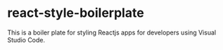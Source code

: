 # react-style-boilerplate
This is a boiler plate for styling Reactjs apps for developers using Visual Studio Code.
